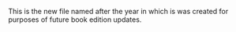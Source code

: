 This is the new file named after the year in which is was created for purposes of future book edition updates. 
 
